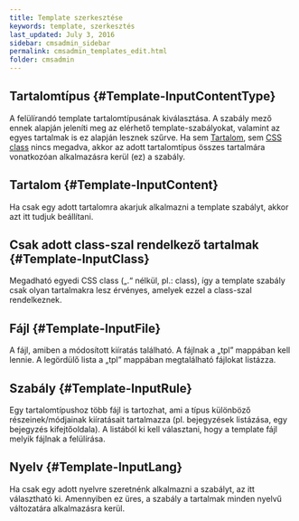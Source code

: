 ```yaml
---
title: Template szerkesztése
keywords: template, szerkesztés
last_updated: July 3, 2016
sidebar: cmsadmin_sidebar
permalink: cmsadmin_templates_edit.html
folder: cmsadmin
---
```


## Tartalomtípus {#Template-InputContentType}

A felülírandó template tartalomtípusának kiválasztása. A szabály mező ennek alapján jeleníti meg az elérhető template-szabályokat, valamint az egyes tartalmak is ez alapján lesznek szűrve. 
Ha sem [Tartalom](cmsadmin_templates_edit.html#Template-InputContent), sem [CSS class](cmsadmin_templates_edit.html#Template-InputClass) nincs megadva, akkor az adott tartalomtípus összes tartalmára vonatkozóan alkalmazásra kerül (ez) a szabály.

## Tartalom {#Template-InputContent}

Ha csak egy adott tartalomra akarjuk alkalmazni a template szabályt, akkor azt itt tudjuk beállítani.

## Csak adott class-szal rendelkező tartalmak {#Template-InputClass}

Megadható egyedi CSS class („.“ nélkül, pl.: class), így a template szabály csak olyan tartalmakra lesz érvényes, amelyek ezzel a class-szal rendelkeznek.

## Fájl {#Template-InputFile}

A fájl, amiben a módosított kiíratás található. A fájlnak a „tpl” mappában kell lennie. A legördülő lista a „tpl” mappában megtalálható fájlokat listázza. 

## Szabály {#Template-InputRule}

Egy tartalomtípushoz több fájl is tartozhat, ami a típus különböző részeinek/módjainak kiíratásait tartalmazza (pl. bejegyzések listázása, egy bejegyzés kifejtőoldala). A listából ki kell választani, hogy a template fájl melyik fájlnak a felülírása.

## Nyelv {#Template-InputLang}

Ha csak egy adott nyelvre szeretnénk alkalmazni a szabályt, az itt választható ki. Amennyiben ez üres, a szabály a tartalmak minden nyelvű változatára alkalmazásra kerül.
